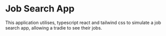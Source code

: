 # Job Search App

This application utilises, typescript react and  tailwind css to simulate a job search app, allowing a tradie to see their jobs.
